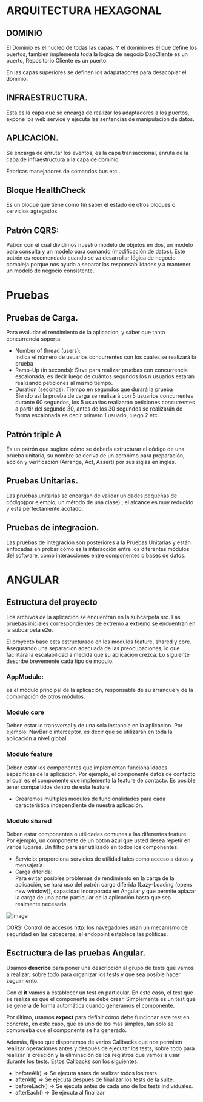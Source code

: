 
# ARQUITECTURA HEXAGONAL

## DOMINIO

El Dominio es el nucleo de todas las capas. Y el dominio es el que define los puertos, tambien implementa toda la logica de negocio
DaoCliente es un puerto, Repositorio Cliente es un puerto.

En las capas superiores se definen los adapatadores para desacoplar el dominio.

## INFRAESTRUCTURA. 

Esta es la capa que se encarga de realizar los adaptadores a los puertos, expone los web service y ejecuta las sentencias de manipulacion de datos.

## APLICACION.

Se encarga de enrutar los eventos, es la capa transaccional, enruta de la capa de infraestructura a la capa de dominio.

Fabricas manejadores de comandos bus etc...

## Bloque HealthCheck

Es un bloque que tiene como fin saber el estado de otros bloques o servicios agregados

## Patrón CQRS:

Patrón con el cual dividimos nuestro modelo de objetos en dos, un modelo para consulta y un modelo para comando (modificación de datos). Este patrón es recomendado cuando se va desarrollar lógica de negocio compleja porque nos ayuda a separar las responsabilidades y a mantener un modelo de negocio consistente.

# Pruebas

## Pruebas de Carga.

Para evaludar el rendimiento de la aplicacion, y saber que tanta concurrencia soporta.

- Number of thread (users):  
  Indica el número de usuarios concurrentes con los cuales se realizará la prueba  
- Ramp-Up (in seconds): 
    Sirve para realizar pruebas con concurrencia escalonada, es decir luego de cuántos segundos los n usuarios estarán realizando peticiones al mismo tiempo.
- Duration (seconds): Tiempo en segundos que durará la prueba  
    Siendo así la prueba de carga se realizará con 5 usuarios concurrentes durante 60 segundos, los 5 usuarios realizarán peticiones concurrentes a partir del segundo 30, antes de los 30 segundos se realizarán de forma escalonada es decir primero 1 usuario, luego 2 etc.


## Patrón triple A

Es un patrón que sugiere cómo se debería estructurar el código de una prueba unitaria, su nombre se deriva de un acrónimo para preparación, acción y verificación (Arrange, Act, Assert) por sus siglas en inglés.

## Pruebas Unitarias.

Las pruebas unitarias se encargan de validar unidades pequeñas de código(por ejemplo, un método de una clase) , el alcance es muy reducido y está perfectamente acotado. 

## Pruebas de integracion.

Las pruebas de integración son posteriores a la Pruebas Unitarias y están enfocadas en probar cómo es la interacción entre los diferentes módulos del software, como interacciones entre componentes o bases de datos.

# ANGULAR

## Estructura del proyecto

Los archivos de la aplicacion se encuentran en la subcarpeta src. Las pruebas iniciales correspondientes de extremo a extremo se encuentran en la subcarpeta e2e.

El proyecto base esta estructurado en los modulos feature, shared y core. Asegurando una separacion adecuada de las preocupaciones, lo que facilitara la escalabilidad a medida que su aplicacion crezca. Lo siguiente describe brevemente cada tipo de modulo.

### AppModule: 
es el módulo principal de la aplicación, responsable de su arranque y de la combinación de otros módulos.

### Modulo core
Deben estar lo transversal y de una sola instancia en la aplicacion. Por ejemplo: NavBar o interceptor. es decir que se utilizarán en toda la aplicación a nivel global

### Modulo feature
Deben estar los componentes que implementan funcionalidades especificas de la aplicacion. Por ejemplo, el componente datos de contacto el cual es el componente que implementa la feature de contacto. Es posible tener compartidos dentro de esta feature.

+ Crearemos múltiples módulos de funcionalidades para cada característica independiente de nuestra aplicación.

### Modulo shared
Deben estar componentes o utilidades comunes a las diferentes feature. Por ejemplo, un componente de un boton azul que usted desea repetir en varios lugares. Un filtro para ser utilizado en todos los componentes.


+ Servicio: proporciona servicios de utilidad tales como acceso a datos y mensajería.
+ Carga diferida:  
Para evitar posibles problemas de rendimiento en la carga de la aplicación, se hará uso del patrón carga diferida (Lazy-Loading (opens new window)), capacidad incorporada en Angular y que permite aplazar la carga de una parte particular de la aplicación hasta que sea realmente necesaria.

![image](https://user-images.githubusercontent.com/31891276/169514533-5c14fdbd-c499-48a7-aba4-27c195645ed4.png)


CORS: Control de accesos http: los navegadores usan un mecanismo de seguridad en las cabeceras, el endopoint establece las politicas.


## Esctructura de las pruebas Angular.


Usamos **describe** para poner una descripción al grupo de tests que vamos a realizar, sobre todo para organizar los tests y que sea posible hacer seguimiento. 

Con el **it** vamos a establecer un test en particular. En este caso, el test que se realiza es que el componente se debe crear. Simplemente es un test que se genera de forma automática cuando generamos el componente.

Por último, usamos **expect** para definir cómo debe funcionar este test en concreto, en este caso, que es uno de los más simples, tan solo se comprueba que el componente se ha generado.


Además, fijaos que disponemos de varios Callbacks que nos permiten realizar operaciones antes y después de ejecutar los tests, sobre todo para realizar la creación y la eliminación de los registros que vamos a usar durante los tests. Estos Callbacks son los siguientes:  


+ beforeAll() => Se ejecuta antes de realizar todos los tests.
+ afterAll() => Se ejecuta después de finalizar los tests de la suite.
+ beforeEach() => Se ejecuta antes de cada uno de los tests individuales.
+ afterEach() => Se ejecuta al finalizar
